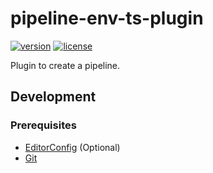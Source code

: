 # pipeline-env-ts-plugin

[![version][badge-version]][releases]
[![license][badge-license]][license]

Plugin to create a pipeline.

## Development

### Prerequisites

- [EditorConfig][editorconfig] (Optional)
- [Git][git]

[badge-license]: https://img.shields.io/github/license/stack-spot/pipeline-env-ts-plugin
[badge-version]: https://img.shields.io/github/v/tag/stack-spot/pipeline-env-ts-plugin?include_prereleases
[editorconfig]: https://editorconfig.org/
[git]: https://git-scm.com/downloads
[license]: https://github.com/stack-spot/pipeline-env-ts-plugin/blob/main/LICENSE
[releases]: https://github.com/stack-spot/pipeline-env-ts-plugin/releases
